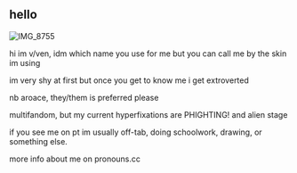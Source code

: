 ## hello
![IMG_8755](https://github.com/user-attachments/assets/073003ba-d282-4829-bd05-5c1e40156cde)

hi im v/ven, idm which name you use for me but you can call me by the skin im using

im very shy at first but once you get to know me i get extroverted

nb aroace, they/them is preferred please

multifandom, but my current hyperfixations are PHIGHTING! and alien stage 

if you see me on pt im usually off-tab, doing schoolwork, drawing, or something else. 

more info about me on pronouns.cc
